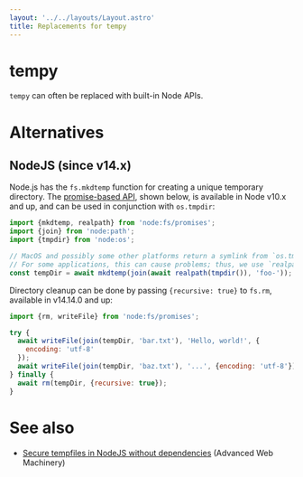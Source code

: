 ```yaml
---
layout: '../../layouts/Layout.astro'
title: Replacements for tempy
---
```


# tempy

`tempy` can often be replaced with built-in Node APIs.

# Alternatives

## NodeJS (since v14.x)

Node.js has the `fs.mkdtemp` function for creating a unique temporary directory.
The [promise-based
API](https://nodejs.org/api/fs.html#fspromisesmkdtempprefix-options), shown
below, is available in Node v10.x and up, and can be used in conjunction with
`os.tmpdir`:

```js
import {mkdtemp, realpath} from 'node:fs/promises';
import {join} from 'node:path';
import {tmpdir} from 'node:os';

// MacOS and possibly some other platforms return a symlink from `os.tmpdir`.
// For some applications, this can cause problems; thus, we use `realpath`.
const tempDir = await mkdtemp(join(await realpath(tmpdir()), 'foo-'));
```

Directory cleanup can be done by passing `{recursive: true}` to `fs.rm`,
available in v14.14.0 and up:

```js
import {rm, writeFile} from 'node:fs/promises';

try {
  await writeFile(join(tempDir, 'bar.txt'), 'Hello, world!', {
    encoding: 'utf-8'
  });
  await writeFile(join(tempDir, 'baz.txt'), '...', {encoding: 'utf-8'});
} finally {
  await rm(tempDir, {recursive: true});
}
```

# See also

- [Secure tempfiles in NodeJS without
  dependencies](https://advancedweb.hu/secure-tempfiles-in-nodejs-without-dependencies/)
  (Advanced Web Machinery)
